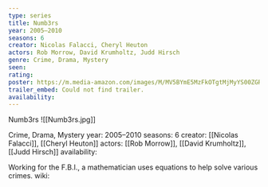 ```yaml
---
type: series
title: Numb3rs
year: 2005–2010
seasons: 6
creator: Nicolas Falacci, Cheryl Heuton
actors: Rob Morrow, David Krumholtz, Judd Hirsch
genre: Crime, Drama, Mystery
seen:
rating: 
poster: https://m.media-amazon.com/images/M/MV5BYmE5MzFkOTgtMjMyYS00ZGRjLTg1NzYtNTg2YWRiODg2Yzg2XkEyXkFqcGdeQXVyNjc3MjQzNTI@._V1_SX300.jpg
trailer_embed: Could not find trailer.
availability:
---
```

Numb3rs
![[Numb3rs.jpg]]

Crime, Drama, Mystery
year: 2005–2010
seasons: 6
creator: [[Nicolas Falacci]], [[Cheryl Heuton]]
actors: [[Rob Morrow]], [[David Krumholtz]], [[Judd Hirsch]]
availability:

Working for the F.B.I., a mathematician uses equations to help solve various crimes.
wiki: 


